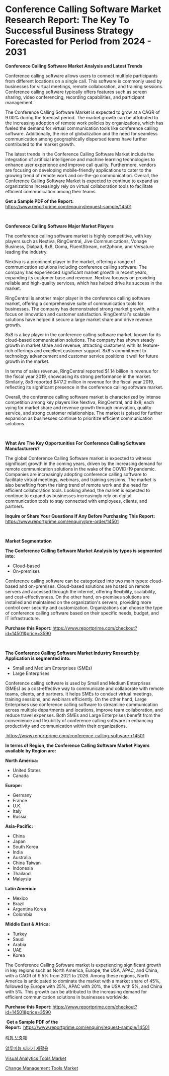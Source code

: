 <p><h1>Conference Calling Software Market Research Report: The Key To Successful Business Strategy Forecasted for Period from 2024 - 2031</h1></p><p><strong>Conference Calling Software Market Analysis and Latest Trends</strong></p>
<p><p>Conference calling software allows users to connect multiple participants from different locations on a single call. This software is commonly used by businesses for virtual meetings, remote collaboration, and training sessions. Conference calling software typically offers features such as screen sharing, video conferencing, recording capabilities, and participant management.</p><p>The Conference Calling Software Market is expected to grow at a CAGR of 9.00% during the forecast period. The market growth can be attributed to the increasing adoption of remote work policies by organizations, which has fueled the demand for virtual communication tools like conference calling software. Additionally, the rise of globalization and the need for seamless communication among geographically dispersed teams have further contributed to the market growth.</p><p>The latest trends in the Conference Calling Software Market include the integration of artificial intelligence and machine learning technologies to enhance user experience and improve call quality. Furthermore, vendors are focusing on developing mobile-friendly applications to cater to the growing trend of remote work and on-the-go communication. Overall, the Conference Calling Software Market is expected to continue to expand as organizations increasingly rely on virtual collaboration tools to facilitate efficient communication among their teams.</p></p>
<p><strong>Get a Sample PDF of the Report:&nbsp;</strong> <a href="https://www.reportprime.com/enquiry/request-sample/14501">https://www.reportprime.com/enquiry/request-sample/14501</a></p>
<p>&nbsp;</p>
<p><strong>Conference Calling Software Major Market Players</strong></p>
<p><p>The conference calling software market is highly competitive, with key players such as Nextiva, RingCentral, Jive Communications, Vonage Business, Dialpad, 8x8, Ooma, FluentStream, net2phone, and Versature leading the industry. </p><p>Nextiva is a prominent player in the market, offering a range of communication solutions including conference calling software. The company has experienced significant market growth in recent years, expanding its customer base and revenue. Nextiva focuses on providing reliable and high-quality services, which has helped drive its success in the market.</p><p>RingCentral is another major player in the conference calling software market, offering a comprehensive suite of communication tools for businesses. The company has demonstrated strong market growth, with a focus on innovation and customer satisfaction. RingCentral's scalable solutions have helped it secure a large market share and drive revenue growth.</p><p>8x8 is a key player in the conference calling software market, known for its cloud-based communication solutions. The company has shown steady growth in market share and revenue, attracting customers with its feature-rich offerings and excellent customer support. 8x8's commitment to technology advancement and customer service positions it well for future growth in the market.</p><p>In terms of sales revenue, RingCentral reported $1.14 billion in revenue for the fiscal year 2019, showcasing its strong performance in the market. Similarly, 8x8 reported $417.2 million in revenue for the fiscal year 2019, reflecting its significant presence in the conference calling software market.</p><p>Overall, the conference calling software market is characterized by intense competition among key players like Nextiva, RingCentral, and 8x8, each vying for market share and revenue growth through innovation, quality service, and strong customer relationships. The market is poised for further expansion as businesses continue to prioritize efficient communication solutions.</p></p>
<p>&nbsp;</p>
<p><strong>What Are The Key Opportunities For Conference Calling Software Manufacturers?</strong></p>
<p><p>The global Conference Calling Software market is expected to witness significant growth in the coming years, driven by the increasing demand for remote communication solutions in the wake of the COVID-19 pandemic. Companies are increasingly adopting conference calling software to facilitate virtual meetings, webinars, and training sessions. The market is also benefiting from the rising trend of remote work and the need for efficient collaboration tools. Looking ahead, the market is expected to continue to expand as businesses increasingly rely on digital communication tools to stay connected with employees, clients, and partners.</p></p>
<p><strong>Inquire or Share Your Questions If Any Before Purchasing This Report:</strong> <a href="https://www.reportprime.com/enquiry/pre-order/14501">https://www.reportprime.com/enquiry/pre-order/14501</a></p>
<p>&nbsp;</p>
<p><strong>Market Segmentation</strong></p>
<p><strong>The Conference Calling Software Market Analysis by types is segmented into:</strong></p>
<p><ul><li>Cloud-based</li><li>On-premises</li></ul></p>
<p><p>Conference calling software can be categorized into two main types: cloud-based and on-premises. Cloud-based solutions are hosted on remote servers and accessed through the internet, offering flexibility, scalability, and cost-effectiveness. On the other hand, on-premises solutions are installed and maintained on the organization's servers, providing more control over security and customization. Organizations can choose the type of conference calling software based on their specific needs, budget, and IT infrastructure.</p></p>
<p><strong>Purchase this Report:&nbsp;</strong><a href="https://www.reportprime.com/checkout?id=14501&price=3590">https://www.reportprime.com/checkout?id=14501&price=3590</a></p>
<p>&nbsp;</p>
<p><strong>The Conference Calling Software Market Industry Research by Application is segmented into:</strong></p>
<p><ul><li>Small and Medium Enterprises (SMEs)</li><li>Large Enterprises</li></ul></p>
<p><p>Conference calling software is used by Small and Medium Enterprises (SMEs) as a cost-effective way to communicate and collaborate with remote teams, clients, and partners. It helps SMEs to conduct virtual meetings, training sessions, and webinars efficiently. On the other hand, Large Enterprises use conference calling software to streamline communication across multiple departments and locations, improve team collaboration, and reduce travel expenses. Both SMEs and Large Enterprises benefit from the convenience and flexibility of conference calling software in enhancing productivity and communication within their organizations.</p></p>
<p><a href="https://www.reportprime.com/conference-calling-software-r14501">&nbsp;https://www.reportprime.com/conference-calling-software-r14501</a></p>
<p><strong>In terms of Region, the Conference Calling Software Market Players available by Region are:</strong></p>
<p>
    <p> <strong> North America: </strong>
        <ul>
            <li>United States</li>
            <li>Canada</li>
        </ul>
        </p> 
    <p> <strong> Europe: </strong>
        <ul>
            <li>Germany</li>
            <li>France</li>
            <li>U.K.</li>
            <li>Italy</li>
            <li>Russia</li>
        </ul>
        </p> 
    <p> <strong> Asia-Pacific: </strong>
        <ul>
            <li>China</li>
            <li>Japan</li>
            <li>South Korea</li>
            <li>India</li>
            <li>Australia</li>
            <li>China Taiwan</li>
            <li>Indonesia</li>
            <li>Thailand</li>
            <li>Malaysia</li>
        </ul>
        </p> 
    <p> <strong> Latin America: </strong>
        <ul>
            <li>Mexico</li>
            <li>Brazil</li>
            <li>Argentina Korea</li>
            <li>Colombia</li>
        </ul>
        </p> 
    <p> <strong> Middle East & Africa: </strong>
        <ul>
            <li>Turkey</li>
            <li>Saudi</li>
            <li>Arabia</li>
            <li>UAE</li>
            <li>Korea</li>
        </ul>
    </p>
    </p>
<p><p>The Conference Calling Software market is experiencing significant growth in key regions such as North America, Europe, the USA, APAC, and China, with a CAGR of 9.5% from 2021 to 2026. Among these regions, North America is anticipated to dominate the market with a market share of 45%, followed by Europe with 25%, APAC with 20%, the USA with 5%, and China with 5%. This growth can be attributed to the increasing demand for efficient communication solutions in businesses worldwide.</p></p>
<p><strong>Purchase this Report: </strong><a href="https://www.reportprime.com/checkout?id=14501&price=3590">https://www.reportprime.com/checkout?id=14501&price=3590</a></p>
<p>&nbsp;<strong>Get a Sample PDF of the Report:&nbsp;&nbsp;</strong><a href="https://www.reportprime.com/enquiry/request-sample/14501">https://www.reportprime.com/enquiry/request-sample/14501</a></p>
<p><strong></strong></p>
<p><p><a href="https://github.com/royErdmtyan906778/Market-Research-Report-List-1/blob/main/588423475398.md">리튬 보충제</a></p><p><a href="https://github.com/valroy852/Market-Research-Report-List-1/blob/main/877306875399.md">알루미늄 찌꺼기 재활용</a></p><p><a href="https://github.com/kathiaseamanalvaradovlprc2h/Market-Research-Report-List-2/blob/main/visual-analytics-tools-market.md">Visual Analytics Tools Market</a></p><p><a href="https://github.com/wusalecollins540tpqoz/Market-Research-Report-List-2/blob/main/change-management-tools-market.md">Change Management Tools Market</a></p></p>